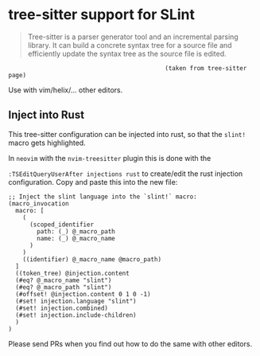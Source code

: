 <!-- Copyright © SixtyFPS GmbH <info@slint.dev> ; SPDX-License-Identifier: GPL-3.0-only OR LicenseRef-Slint-Royalty-free-2.0 OR LicenseRef-Slint-Software-3.0 -->

# tree-sitter support for SLint

> Tree-sitter is a parser generator tool and an incremental parsing library. It
> can build a concrete syntax tree for a source file and efficiently update the
> syntax tree as the source file is edited.

                                                (taken from tree-sitter page)

Use with vim/helix/... other editors.

## Inject into Rust

This tree-sitter configuration can be injected into rust, so that the `slint!`
macro gets highlighted.

In `neovim` with the `nvim-treesitter` plugin this is done with the

`:TSEditQueryUserAfter injections rust` to create/edit the rust injection
configuration. Copy and paste this into the new file:

```tree-sitter
;; Inject the slint language into the `slint!` macro:
(macro_invocation
  macro: [
    (
      (scoped_identifier
        path: (_) @_macro_path
        name: (_) @_macro_name
      )
    )
    ((identifier) @_macro_name @macro_path)
  ]
  ((token_tree) @injection.content
  (#eq? @_macro_name "slint")
  (#eq? @_macro_path "slint")
  (#offset! @injection.content 0 1 0 -1)
  (#set! injection.language "slint")
  (#set! injection.combined)
  (#set! injection.include-children)
  )
)
```

Please send PRs when you find out how to do the same with other editors.
